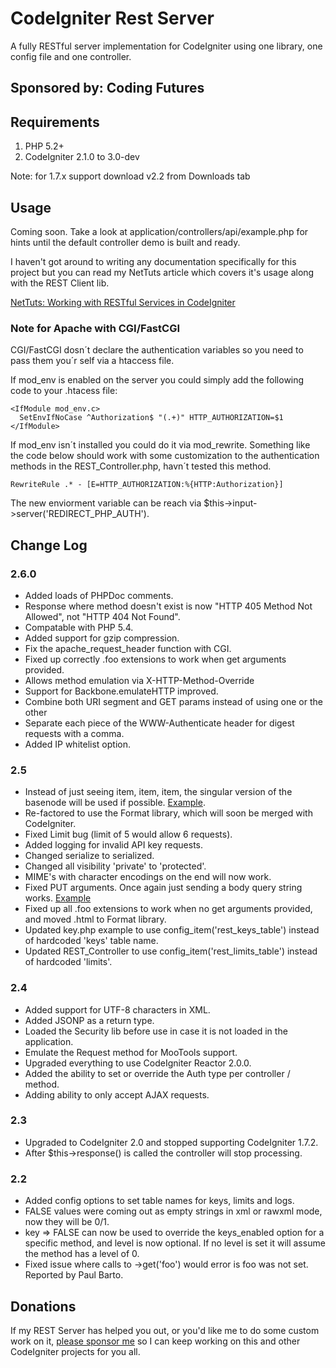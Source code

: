 # CodeIgniter Rest Server

A fully RESTful server implementation for CodeIgniter using one library, one
config file and one controller.

## Sponsored by: Coding Futures

## Requirements

1. PHP 5.2+
2. CodeIgniter 2.1.0 to 3.0-dev

Note: for 1.7.x support download v2.2 from Downloads tab

## Usage

Coming soon. Take a look at application/controllers/api/example.php for
hints until the default controller demo is built and ready.

I haven't got around to writing any documentation specifically for this project
but you can read my NetTuts article which covers it's usage along with the REST Client lib.

[NetTuts: Working with RESTful Services in CodeIgniter](http://net.tutsplus.com/tutorials/php/working-with-restful-services-in-codeigniter-2/)

### Note for Apache with CGI/FastCGI
CGI/FastCGI dosn´t declare the authentication variables so you need to pass them you´r self via a htaccess file.

If mod_env is enabled on the server you could simply add the following code to your .htacess file:
```
<IfModule mod_env.c>
  SetEnvIfNoCase ^Authorization$ "(.+)" HTTP_AUTHORIZATION=$1
</IfModule>
```
If mod_env isn´t installed you could do it via mod_rewrite.
Something like the code below should work with some customization to the authentication methods in the REST_Controller.php, havn´t tested this method.
```
RewriteRule .* - [E=HTTP_AUTHORIZATION:%{HTTP:Authorization}]
```
The new enviorment variable can be reach via $this->input->server('REDIRECT_PHP_AUTH').

## Change Log

### 2.6.0

* Added loads of PHPDoc comments.
* Response where method doesn't exist is now "HTTP 405 Method Not Allowed", not "HTTP 404 Not Found".
* Compatable with PHP 5.4.
* Added support for gzip compression.
* Fix the apache\_request\_header function with CGI.
* Fixed up correctly .foo extensions to work when get arguments provided.
* Allows method emulation via X-HTTP-Method-Override
* Support for Backbone.emulateHTTP improved.
* Combine both URI segment and GET params instead of using one or the other
* Separate each piece of the WWW-Authenticate header for digest requests with a comma.
* Added IP whitelist option.



### 2.5

* Instead of just seeing item, item, item, the singular version of the basenode will be used if possible. [Example](http://d.pr/RS46).
* Re-factored to use the Format library, which will soon be merged with CodeIgniter.
* Fixed Limit bug (limit of 5 would allow 6 requests).
* Added logging for invalid API key requests.
* Changed serialize to serialized.
* Changed all visibility 'private' to 'protected'.
* MIME's with character encodings on the end will now work.
* Fixed PUT arguments. Once again just sending a body query string works. [Example](http://d.pr/cY0b)
* Fixed up all .foo extensions to work when no get arguments provided, and moved .html to Format library.
* Updated key.php example to use config_item('rest_keys_table') instead of hardcoded 'keys' table name.
* Updated REST_Controller to use config_item('rest_limits_table') instead of hardcoded 'limits'.

### 2.4

* Added support for UTF-8 characters in XML.
* Added JSONP as a return type.
* Loaded the Security lib before use in case it is not loaded in the application.
* Emulate the Request method for MooTools support.
* Upgraded everything to use CodeIgniter Reactor 2.0.0.
* Added the ability to set or override the Auth type per controller / method.
* Adding ability to only accept AJAX requests.

### 2.3

* Upgraded to CodeIgniter 2.0 and stopped supporting CodeIgniter 1.7.2.
* After $this->response() is called the controller will stop processing.

### 2.2

* Added config options to set table names for keys, limits and logs.
* FALSE values were coming out as empty strings in xml or rawxml mode, now they will be 0/1.
* key => FALSE can now be used to override the keys_enabled option for a specific method, and level is now optional. If no level is set it will assume the method has a level of 0.
* Fixed issue where calls to ->get('foo') would error is foo was not set. Reported by  Paul Barto.


## Donations

If my REST Server has helped you out, or you'd like me to do some custom work on it, [please sponsor me](http://pledgie.com/campaigns/8328)
so I can keep working on this and other CodeIgniter projects for you all.